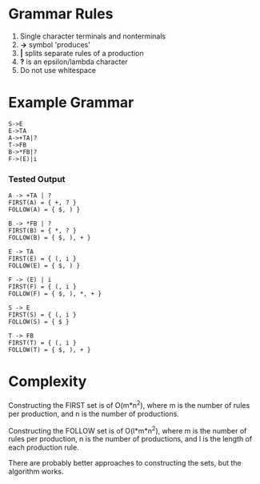 # Grammar Rules
1. Single character terminals and nonterminals
1. **->** symbol 'produces'
1. **|** splits separate rules of a production
1. **?** is an epsilon/lambda character
1. Do not use whitespace

# Example Grammar
```
S->E
E->TA
A->+TA|?
T->FB
B->*FB|?
F->(E)|i
```
### Tested Output
```
A -> +TA | ?
FIRST(A) = { +, ? }
FOLLOW(A) = { $, ) }

B -> *FB | ?
FIRST(B) = { *, ? }
FOLLOW(B) = { $, ), + }

E -> TA
FIRST(E) = { (, i }
FOLLOW(E) = { $, ) }

F -> (E) | i
FIRST(F) = { (, i }
FOLLOW(F) = { $, ), *, + }

S -> E
FIRST(S) = { (, i }
FOLLOW(S) = { $ }

T -> FB
FIRST(T) = { (, i }
FOLLOW(T) = { $, ), + }
```

# Complexity

Constructing the FIRST set is of O(m\*n<sup>2</sup>), where m is the number of rules per production, and n is the number of productions.

Constructing the FOLLOW set is of O(l\*m\*n<sup>2</sup>), where m is the number of rules per production, n is the number of productions, and l is the length of each production rule.
  
There are probably better approaches to constructing the sets, but the algorithm works.
